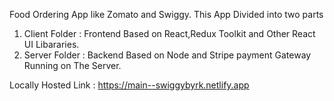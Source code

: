 Food Ordering App like Zomato and Swiggy.
This App Divided into two parts 
1) Client Folder : Frontend Based on React,Redux Toolkit and Other React UI Libararies.
2) Server Folder : Backend Based on Node and Stripe payment Gateway Running on The Server.

Locally Hosted Link : https://main--swiggybyrk.netlify.app